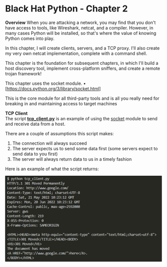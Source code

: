 # Black Hat Python - Chapter 2

**Overview**
When you are attacking a network, you may find that you don't have access to tools, like Wireshark, netcat, and a compiler.  However, in many cases Python will be installed, so that's where the value of knowing Python comes into play.

In this chapter, I will create clients, servers, and a TCP proxy.  I'll also create my very own netcat implementation, complete with a command shell.

This chapter is the foundation for subsequent chapters, in which I'll build a host discovery tool, implement cross-platform sniffers, and create a remote trojan framework!

This chapter uses the socket module.
	• [https://docs.python.org/3/library/socket.html]

This is the core module for all third-party tools and is all you really need for breaking in and maintaining access to target machines

**TCP Client**  
The script [**tcp_client.py**](tcp_client.py) is an example of using the [socket](https://docs.python.org/3/library/socket.html) module to send and receive data from a host.

There are a couple of assumptions this script makes:
1. The connection will always succeed
2. The server expects us to send some data first (some servers expect to send data to you first)
3. The server will always return data to us in a timely fashion

Here is an example of what the script returns:

![tcp_client.py results](images/tcp_clientresults.png)